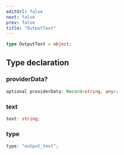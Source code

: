 ```yaml
---
editUrl: false
next: false
prev: false
title: "OutputText"
---
```


```ts
type OutputText = object;
```

## Type declaration

### providerData?

```ts
optional providerData: Record<string, any>;
```

### text

```ts
text: string;
```

### type

```ts
type: "output_text";
```
